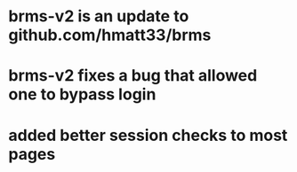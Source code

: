 # brms-v2 is an update to github.com/hmatt33/brms
# brms-v2 fixes a bug that allowed one to bypass login
# added better session checks to most pages

